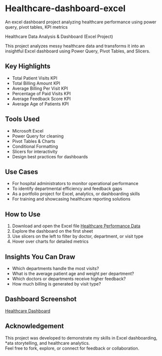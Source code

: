 # Healthcare-dashboard-excel
An excel dashboard project analyzing healthcare performance using power query, pivot tables, KPI metrics

Healthcare Data Analysis & Dashboard (Excel Project)

This project analyzes messy healthcare data and transforms it into an insightful Excel dashboard using Power Query, Pivot Tables, and Slicers.

## Key Highlights
 
- Total Patient Visits KPI
- Total Billing Amount KPI
- Average Billing Per Visit KPI
- Percentage of Paid Visits KPI
- Average Feedback Score KPI
- Average Age of Patients KPI

## Tools Used

- Microsoft Excel
- Power Query for cleaning
- Pivot Tables & Charts
- Conditional Formatting
- Slicers for interactivity
- Design best practices for dashboards

## Use Cases

- For hospital administrators to monitor operational performance
- To identify departmental efficiency and feedback gaps
- As a portfolio project for Excel, analytics, or dashboarding skills
- For training and showcasing healthcare reporting solutions

## How to Use

1. Download and open the Excel file [Healthcare Performance Data](./Healthcare%20Performance%20Data.xlsx)
2. Explore the dashboard on the first sheet
3. Use slicers on the left to filter by doctor, department, or visit type
4. Hover over charts for detailed metrics

## Insights You Can Draw

- Which departments handle the most visits?
- What is the average patient age and weight per department?
- Which doctors or departments receive higher feedback?
- How much billing is generated by visit type?

## Dashboard Screenshot

[Healthcare Dashboard](./Healthcare%20Performance%20Dashboard.png)

## Acknowledgement

This project was developed to demonstrate my skills in Excel dashboarding, *ata storytelling, and healthcare analytics.  
Feel free to fork, explore, or connect for feedback or collaboration.
